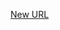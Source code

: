 



[New URL](../file-___home_harshil_Desktop_open-source_palisadoes_talawa_lib_constants_recurrence_values/)


